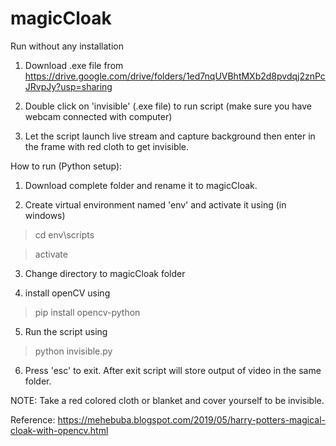 # magicCloak

Run without any installation

1. Download .exe file from https://drive.google.com/drive/folders/1ed7nqUVBhtMXb2d8pvdqj2znPcJRvpJy?usp=sharing

2. Double click on 'invisible' (.exe file) to run script (make sure you have webcam connected with computer)

3. Let the script launch live stream and capture background then enter in the frame with red cloth to get invisible.

How to run (Python setup):

1. Download complete folder and rename it to magicCloak.

2. Create virtual environment named 'env' and activate it using (in windows)

>cd env\scripts

>activate

3. Change directory to magicCloak folder

4. install openCV using

>pip install opencv-python

5. Run the script using

>python invisible.py

6. Press 'esc' to exit. After exit script will store output of video in the same folder.

NOTE: Take a red colored cloth or blanket and cover yourself to be invisible.

Reference: https://mehebuba.blogspot.com/2019/05/harry-potters-magical-cloak-with-opencv.html
